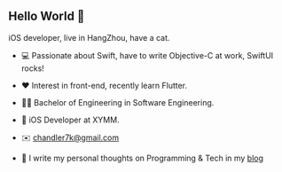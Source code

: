 ## Hello World 👋

iOS developer, live in HangZhou, have a cat.

* 💻 Passionate about Swift, have to write Objective-C at work, SwiftUI rocks!

* ❤️ Interest in front-end, recently learn Flutter. 

* 👨‍🎓 Bachelor of Engineering in Software Engineering.

* 🧱 iOS Developer at XYMM.

* ✉️ [chandler7k@gmail.com](chandler7k@gmail.com)

* 📒 I write my personal thoughts on Programming & Tech in my [blog](https://devlinlin.github.com)
